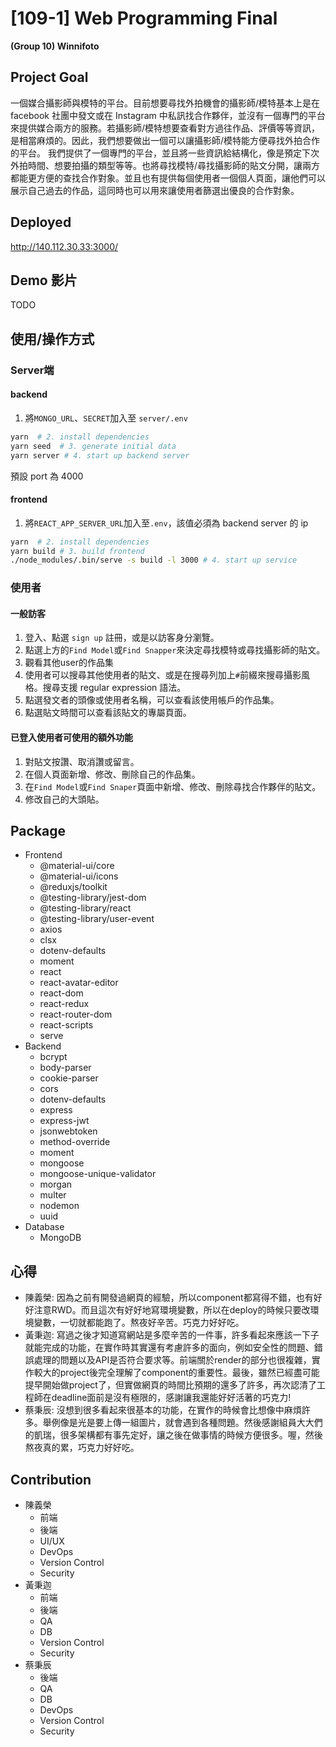 # [109-1] Web Programming Final
**(Group 10) Winnifoto**
## Project Goal
一個媒合攝影師與模特的平台。目前想要尋找外拍機會的攝影師/模特基本上是在 facebook 社團中發文或在 Instagram 中私訊找合作夥伴，並沒有一個專門的平台來提供媒合兩方的服務。若攝影師/模特想要查看對方過往作品、評價等等資訊，是相當麻煩的。因此，我們想要做出一個可以讓攝影師/模特能方便尋找外拍合作的平台。
我們提供了一個專門的平台，並且將一些資訊給結構化，像是預定下次外拍時間、想要拍攝的類型等等。也將尋找模特/尋找攝影師的貼文分開，讓兩方都能更方便的查找合作對象。並且也有提供每個使用者一個個人頁面，讓他們可以展示自己過去的作品，這同時也可以用來讓使用者篩選出優良的合作對象。

## Deployed
http://140.112.30.33:3000/
## Demo 影片
TODO
## 使用/操作方式
### Server端
#### backend

1. 將`MONGO_URL`、`SECRET`加入至 `server/.env`
```bash
yarn  # 2. install dependencies
yarn seed  # 3. generate initial data
yarn server # 4. start up backend server
```
預設 port 為 4000

#### frontend
1. 將`REACT_APP_SERVER_URL`加入至`.env`，該值必須為 backend server 的 ip

```bash
yarn  # 2. install dependencies
yarn build # 3. build frontend
./node_modules/.bin/serve -s build -l 3000 # 4. start up service
```

### 使用者
#### 一般訪客
1. 登入、點選 `sign up` 註冊，或是以訪客身分瀏覽。
2. 點選上方的`Find Model`或`Find Snapper`來決定尋找模特或尋找攝影師的貼文。
3. 觀看其他user的作品集
4. 使用者可以搜尋其他使用者的貼文、或是在搜尋列加上`#`前綴來搜尋攝影風格。搜尋支援 regular expression 語法。
5. 點選發文者的頭像或使用者名稱，可以查看該使用帳戶的作品集。
6. 點選貼文時間可以查看該貼文的專屬頁面。
#### 已登入使用者可使用的額外功能
1. 對貼文按讚、取消讚或留言。
2. 在個人頁面新增、修改、刪除自己的作品集。
3. 在`Find Model`或`Find Snaper`頁面中新增、修改、刪除尋找合作夥伴的貼文。
4. 修改自己的大頭貼。

## Package
* Frontend
    - @material-ui/core
    - @material-ui/icons
    - @reduxjs/toolkit
    - @testing-library/jest-dom
    - @testing-library/react
    - @testing-library/user-event
    - axios
    - clsx
    - dotenv-defaults
    - moment
    - react
    - react-avatar-editor
    - react-dom
    - react-redux
    - react-router-dom
    - react-scripts
    - serve
* Backend
    - bcrypt
    - body-parser
    - cookie-parser
    - cors
    - dotenv-defaults
    - express
    - express-jwt
    - jsonwebtoken
    - method-override
    - moment
    - mongoose
    - mongoose-unique-validator
    - morgan
    - multer
    - nodemon
    - uuid
* Database
    - MongoDB

## 心得
* 陳義榮: 因為之前有開發過網頁的經驗，所以component都寫得不錯，也有好好注意RWD。而且這次有好好地寫環境變數，所以在deploy的時候只要改環境變數，一切就都能跑了。熬夜好辛苦。巧克力好好吃。
* 黃秉迦: 寫過之後才知道寫網站是多麼辛苦的一件事，許多看起來應該一下子就能完成的功能，在實作時其實還有考慮許多的面向，例如安全性的問題、錯誤處理的問題以及API是否符合要求等。前端關於render的部分也很複雜，實作較大的project後完全理解了component的重要性。最後，雖然已經盡可能提早開始做project了，但實做網頁的時間比預期的還多了許多，再次認清了工程師在deadline面前是沒有極限的，感謝讓我還能好好活著的巧克力!
* 蔡秉辰: 沒想到很多看起來很基本的功能，在實作的時候會比想像中麻煩許多。舉例像是光是要上傳一組圖片，就會遇到各種問題。然後感謝組員大大們的凱瑞，很多架構都有事先定好，讓之後在做事情的時候方便很多。喔，然後熬夜真的累，巧克力好好吃。
## Contribution
* 陳義榮
    * 前端
    * 後端
    * UI/UX
    * DevOps
    * Version Control
    * Security
* 黃秉迦
    * 前端
    * 後端
    * QA
    * DB
    * Version Control
    * Security
* 蔡秉辰
    * 後端
    * QA
    * DB
    * DevOps
    * Version Control
    * Security